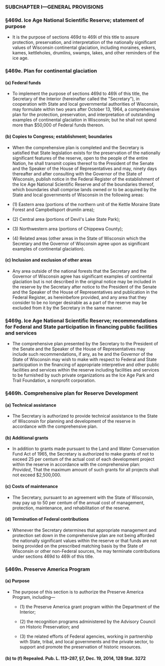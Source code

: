 ### SUBCHAPTER I—GENERAL PROVISIONS

### §469d. Ice Age National Scientific Reserve; statement of purpose
* It is the purpose of sections 469d to 469i of this title to assure protection, preservation, and interpretation of the nationally significant values of Wisconsin continental glaciation, including moraines, eskers, kames, kettleholes, drumlins, swamps, lakes, and other reminders of the ice age.

### §469e. Plan for continental glaciation
#### (a) Federal funds
* To implement the purpose of sections 469d to 469i of this title, the Secretary of the Interior (hereinafter called the "Secretary"), in cooperation with State and local governmental authorities of Wisconsin, may formulate within two years after October 13, 1964, a comprehensive plan for the protection, preservation, and interpretation of outstanding examples of continental glaciation in Wisconsin; but he shall not spend more than $50,000 of Federal funds thereon.

#### (b) Copies to Congress; establishment; boundaries
* When the comprehensive plan is completed and the Secretary is satisfied that State legislation exists for the preservation of the nationally significant features of the reserve, open to the people of the entire Nation, he shall transmit copies thereof to the President of the Senate and the Speaker of the House of Representatives and may, ninety days thereafter and after consulting with the Governor of the State of Wisconsin, publish notice in the Federal Register of the establishment of the Ice Age National Scientific Reserve and of the boundaries thereof, which boundaries shall comprise lands owned or to be acquired by the State and local governments of Wisconsin in the following areas:

* (1) Eastern area (portions of the northern unit of the Kettle Moraine State Forest and Campbellsport drumlin area);

* (2) Central area (portions of Devil's Lake State Park);

* (3) Northwestern area (portions of Chippewa County);

* (4) Related areas (other areas in the State of Wisconsin which the Secretary and the Governor of Wisconsin agree upon as significant examples of continental glaciation).

#### (c) Inclusion and exclusion of other areas
* Any area outside of the national forests that the Secretary and the Governor of Wisconsin agree has significant examples of continental glaciation but is not described in the original notice may be included in the reserve by the Secretary after notice to the President of the Senate and the Speaker of the House of Representatives and publication in the Federal Register, as hereinbefore provided, and any area that they consider to be no longer desirable as a part of the reserve may be excluded from it by the Secretary in the same manner.

### §469g. Ice Age National Scientific Reserve; recommendations for Federal and State participation in financing public facilities and services
* The comprehensive plan presented by the Secretary to the President of the Senate and the Speaker of the House of Representatives may include such recommendations, if any, as he and the Governor of the State of Wisconsin may wish to make with respect to Federal and State participation in the financing of appropriate interpretive and other public facilities and services within the reserve including facilities and services to be furnished by such private organizations as the Ice Age Park and Trail Foundation, a nonprofit corporation.

### §469h. Comprehensive plan for Reserve Development
#### (a) Technical assistance
* The Secretary is authorized to provide technical assistance to the State of Wisconsin for planning and development of the reserve in accordance with the comprehensive plan.

#### (b) Additional grants
* In addition to grants made pursuant to the Land and Water Conservation Fund Act of 1965, the Secretary is authorized to make grants of not to exceed 25 per centum of the actual cost of each development project within the reserve in accordance with the comprehensive plan: _Provided_, That the maximum amount of such grants for all projects shall not exceed $2,500,000.

#### (c) Costs of maintenance
* The Secretary, pursuant to an agreement with the State of Wisconsin, may pay up to 50 per centum of the annual cost of management, protection, maintenance, and rehabilitation of the reserve.

#### (d) Termination of Federal contributions
* Whenever the Secretary determines that appropriate management and protection set down in the comprehensive plan are not being afforded the nationally significant values within the reserve or that funds are not being provided on the prescribed matching basis by the State of Wisconsin or other non-Federal sources, he may terminate contributions under sections 469d to 469i of this title.

### §469n. Preserve America Program
#### (a) Purpose
* The purpose of this section is to authorize the Preserve America Program, including—

  * (1) the Preserve America grant program within the Department of the Interior;

  * (2) the recognition programs administered by the Advisory Council on Historic Preservation; and

  * (3) the related efforts of Federal agencies, working in partnership with State, tribal, and local governments and the private sector, to support and promote the preservation of historic resources.

#### (b) to (f) Repealed. Pub. L. 113–287, §7, Dec. 19, 2014, 128 Stat. 3272